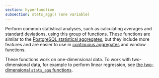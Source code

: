 ```yaml
---
section: hyperfunction
subsection: stats_agg() (one variable)
---
```


Perform common statistical analyses, such as calculating averages and standard
deviations, using this group of functions. These functions are similar to the
[PostgreSQL statistical aggregates][pg-stats-aggs], but they include more
features and are easier to use in [continuous aggregates][caggs] and window
functions.

These functions work on one-dimensional data. To work with two-dimensional data,
for example to perform linear regression, see [the two-dimensional `stats_agg`
functions][stats_agg-2d].

[caggs]: /use-timescale/:currentVersion:/continuous-aggregates/
[pg-stats-aggs]:
    https://www.postgresql.org/docs/current/functions-aggregate.html#FUNCTIONS-AGGREGATE-STATISTICS-TABLE
[stats_agg-2d]: /api/:currentVersion:/hyperfunctions/statistical-and-regression-analysis/stats_agg-two-variables/
